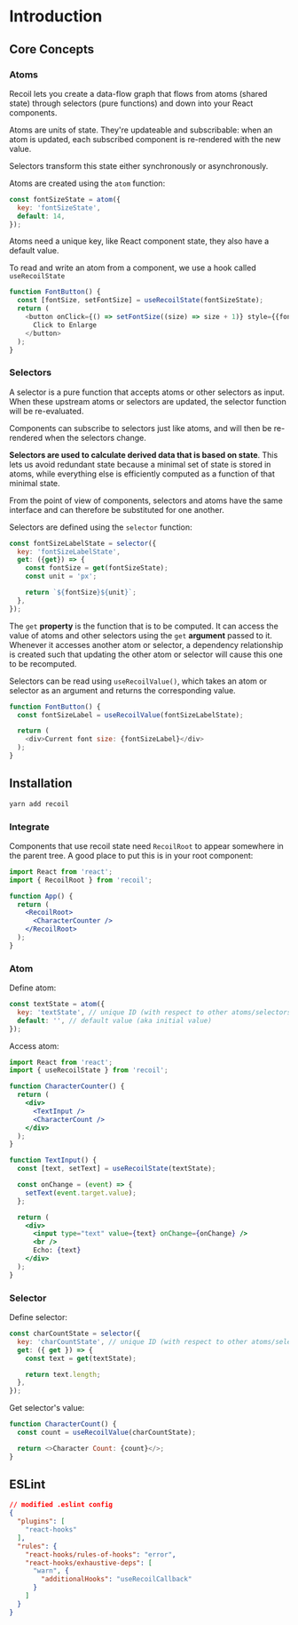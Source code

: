# Introduction

## Core Concepts

### Atoms

Recoil lets you create a data-flow graph that flows from atoms (shared state) through selectors (pure functions) and down into your React components. 

Atoms are units of state. They're updateable and subscribable: when an atom is updated, each subscribed component is re-rendered with the new value.

Selectors transform this state either synchronously or asynchronously.

Atoms are created using the `atom` function:

```js
const fontSizeState = atom({
  key: 'fontSizeState',
  default: 14,
});
```

Atoms need a unique key, like React component state, they also have a default value.

To read and write an atom from a component, we use a hook called `useRecoilState`

```js
function FontButton() {
  const [fontSize, setFontSize] = useRecoilState(fontSizeState);
  return (
    <button onClick={() => setFontSize((size) => size + 1)} style={{fontSize}}>
      Click to Enlarge
    </button>
  );
}
```

### Selectors

A selector is a pure function that accepts atoms or other selectors as input. When these upstream atoms or selectors are updated, the selector function will be re-evaluated.

Components can subscribe to selectors just like atoms, and will then be re-rendered when the selectors change.

**Selectors are used to calculate derived data that is based on state**. This lets us avoid redundant state because a minimal set of state is stored in atoms, while everything else is efficiently computed as a function of that minimal state.

From the point of view of components, selectors and atoms have the same interface and can therefore be substituted for one another.

Selectors are defined using the `selector` function:

```js
const fontSizeLabelState = selector({
  key: 'fontSizeLabelState',
  get: ({get}) => {
    const fontSize = get(fontSizeState);
    const unit = 'px';

    return `${fontSize}${unit}`;
  },
});
```

The `get` **property** is the function that is to be computed. It can access the value of atoms and other selectors using the `get` **argument** passed to it. Whenever it accesses another atom or selector, a dependency relationship is created such that updating the other atom or selector will cause this one to be recomputed.

Selectors can be read using `useRecoilValue()`, which takes an atom or selector as an argument and returns the corresponding value. 

```js
function FontButton() {
  const fontSizeLabel = useRecoilValue(fontSizeLabelState);

  return (
    <div>Current font size: {fontSizeLabel}</div>
  );
}
```

## Installation

```sh
yarn add recoil
```

### Integrate

Components that use recoil state need `RecoilRoot` to appear somewhere in the parent tree. A good place to put this is in your root component:

```jsx
import React from 'react';
import { RecoilRoot } from 'recoil';

function App() {
  return (
    <RecoilRoot>
      <CharacterCounter />
    </RecoilRoot>
  );
}
```

### Atom

Define atom:

```js
const textState = atom({
  key: 'textState', // unique ID (with respect to other atoms/selectors)
  default: '', // default value (aka initial value)
});
```

Access atom:

```jsx
import React from 'react';
import { useRecoilState } from 'recoil';

function CharacterCounter() {
  return (
    <div>
      <TextInput />
      <CharacterCount />
    </div>
  );
}

function TextInput() {
  const [text, setText] = useRecoilState(textState);

  const onChange = (event) => {
    setText(event.target.value);
  };

  return (
    <div>
      <input type="text" value={text} onChange={onChange} />
      <br />
      Echo: {text}
    </div>
  );
}
```

### Selector

Define selector:

```js
const charCountState = selector({
  key: 'charCountState', // unique ID (with respect to other atoms/selectors)
  get: ({ get }) => {
    const text = get(textState);

    return text.length;
  },
});
```

Get selector's value:

```js
function CharacterCount() {
  const count = useRecoilValue(charCountState);

  return <>Character Count: {count}</>;
}
```


## ESLint

```json
// modified .eslint config
{
  "plugins": [
    "react-hooks"
  ],
  "rules": {
    "react-hooks/rules-of-hooks": "error",
    "react-hooks/exhaustive-deps": [
      "warn", {
        "additionalHooks": "useRecoilCallback"
      }
    ]
  }
}
```